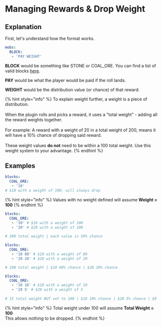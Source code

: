 # Managing Rewards & Drop Weight

## Explanation

First, let's understand how the format works.

```yaml
mobs:
  BLOCK: 
   - 'PAY WEIGHT' 
```

**BLOCK** would be something like STONE or COAL\_ORE. You can find a list of valid blocks [here](https://hub.spigotmc.org/javadocs/spigot/org/bukkit/Material.html).

**PAY** would be what the player would be paid if the roll lands.&#x20;

**WEIGHT** would be the distribution value (or chance) of that reward.&#x20;

{% hint style="info" %}
To explain weight further, a weight is a piece of distribution.\
\
When the plugin rolls and picks a reward, it uses a "total weight" - adding all the reward weights together.\
\
For example: A reward with a weight of 20 in a total weight of 200, means it will have a 10% chance of dropping said reward.\
\
These weight values **do not** need to be within a 100 total weight. Use this weight system to your advantage.
{% endhint %}

## Examples

```yaml
blocks:
  COAL_ORE:
   - '10' 
# $10 with a weight of 100, will always drop
```

{% hint style="info" %}
Values with no weight defined will assume **Weight = 100**
{% endhint %}

```yaml
blocks:
  COAL_ORE:
   - '10' # $10 with a weight of 100
   - '20' # $20 with a weight of 100 
   
# 200 total weight | each value is 50% chance
```

```yaml
blocks:
  COAL_ORE:
   - '10 80' # $10 with a weight of 80
   - '20 20' # $20 with a weight of 20 

# 100 total weight | $10 80% chance | $20 20% chance
```

```yaml
blocks:
  COAL_ORE:
   - '10 10' # $10 with a weight of 10
   - '20 5' # $20 with a weight of 5 
   
# 15 total weight BUT set to 100 | $10 10% chance | $20 5% chance | $0 85% chance
```

{% hint style="info" %}
Total weight under 100 will assume **Total Weight = 100**\
This allows nothing to be dropped.
{% endhint %}





